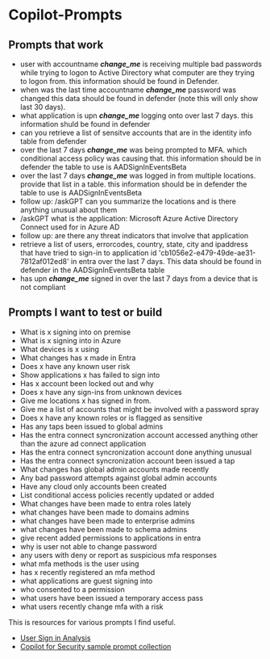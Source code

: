 # Copilot-Prompts
## Prompts that work
* user with accountname ***change_me*** is receiving multiple bad passwords while trying to logon to Active Directory what computer are they trying to logon from. this information should be found in Defender.
* when was the last time accountname ***change_me*** password was changed this data should be found in defender (note this will only show last 30 days).
* what application is upn ***change_me*** logging onto over last 7 days. this information shuld be found in defender
* can you retrieve a list of sensitve accounts that are in the identity info table from defender
* over the last 7 days ***change_me*** was being prompted to MFA. which conditional access policy was causing that. this information should be in defender the table to use is AADSignInEventsBeta
* over the last 7 days ***change_me*** was logged in from multiple locations. provide that list in a table. this information should be in defender the table to use is AADSignInEventsBeta
* follow up:  /askGPT can you summarize the locations and is there anything unusual about them
* /askGPT what is the application: Microsoft Azure Active Directory Connect used for in Azure AD
* follow up: are there any threat indicators that involve that application
* retrieve a list of users, errorcodes, country, state, city and ipaddress that have tried to sign-in to application id 'cb1056e2-e479-49de-ae31-7812af012ed8' in entra over the last 7 days. This data should be found in defender in the AADSignInEventsBeta table
* has upn ***change_me*** signed in over the last 7 days from a device that is not compliant 

## Prompts I want to test or build
* What is x signing into on premise
* What is x signing into in Azure
* What devices is x using
* What changes has x made in Entra
* Does x have any known user risk
* Show applications x has failed to sign into
* Has x account been locked out and why
* Does x have any sign-ins from unknown devices
* Give me locations x has signed in from.
* Give me a list of accounts that might be involved with a password spray
* Does x have any known roles or is flagged as sensitive
* Has any taps been issued to global admins
* Has the entra connect syncronization account accessed anything other than the azure ad connect application
* Has the entra connect syncronization account done anything unusual
* Has the entra connect syncronization account been issued a tap
* What changes has global admin accounts made recently
* Any bad password attempts against global admin accounts
* Have any cloud only accounts been created
* List conditional access policies recently updated or added
* What changes have been made to entra roles lately
* what changes have been made to domains admins
* what changes have been made to enterprise admins
* what changes have been made to schema admins
* give recent added permissions to applications in entra
* why is user not able to change password
* any users with deny or report as suspicious mfa responses
* what mfa methods is the user using
* has x recently registered an mfa method
* what applications are guest signing into
* who consented to a permission
* what users have been issued a temporary access pass
* what users recently change mfa with a risk


This is resources for various prompts I find useful.

* [User Sign in Analysis](https://github.com/Azure/Copilot-For-Security/blob/main/Promptbook%20samples/User%20Sign%20in%20Analysis%20and%20Investigation%20Promptbook.md)
* [Copilot for Security sample prompt collection](https://github.com/Azure/Copilot-For-Security/tree/main/Sample%20Prompts)
